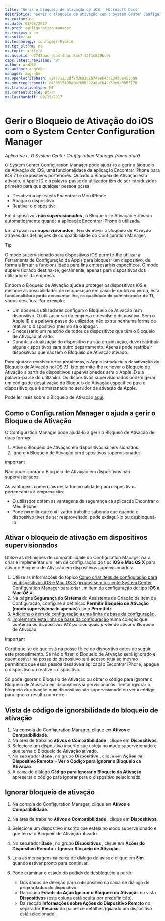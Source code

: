 ```yaml
---
title: "Gerir o bloqueio de ativação de iOS | Microsoft Docs"
description: "Gerir o bloqueio de ativação com o System Center Configuration Manager iOS."
ms.custom: na
ms.date: 03/05/2017
ms.prod: configuration-manager
ms.reviewer: na
ms.suite: na
ms.technology: configmgr-hybrid
ms.tgt_pltfrm: na
ms.topic: article
ms.assetid: e2745bac-e1b4-4dac-8ac7-32f1c820bc9c
caps.latest.revision: "9"
author: arob98
ms.author: angrobe
manager: angrobe
ms.openlocfilehash: c2a771253df7d208391b749eb43d23433e4530a9
ms.sourcegitcommit: b438515490e04fb09c82a8af642d38e9a0605178
ms.translationtype: MT
ms.contentlocale: pt-PT
ms.lasthandoff: 09/15/2017
---
```

# <a name="manage-ios-activation-lock-with-system-center-configuration-manager"></a>Gerir o Bloqueio de Ativação do iOS com o System Center Configuration Manager

*Aplica-se a: O System Center Configuration Manager (ramo atual)*


O System Center Configuration Manager pode ajudá-lo a gerir o Bloqueio de Ativação do iOS, uma funcionalidade da aplicação Encontrar iPhone para iOS 7.1 e dispositivos posteriores. Quando o Bloqueio de Ativação está ativado, o Apple ID e a palavra-passe do utilizador têm de ser introduzidos primeiro para que qualquer pessoa possa:

- Desativar a aplicação Encontrar o Meu iPhone
- Apagar o dispositivo
- Reativar o dispositivo

Em dispositivos **não supervisionados** , o Bloqueio de Ativação é ativado automaticamente quando a aplicação Encontrar iPhone é utilizada.

Em dispositivos **supervisionados** , tem de ativar o Bloqueio de Ativação através das definições de compatibilidade do Configuration Manager.

> [!TIP]
> O modo supervisionado para dispositivos iOS permite-lhe utilizar a Ferramenta de Configuração da Apple para bloquear um dispositivo, de forma a limitar a funcionalidade para fins empresariais específicos. O modo supervisionado destina-se, geralmente, apenas para dispositivos dos utilizadores da empresa.

Embora o Bloqueio de Ativação ajude a proteger os dispositivos iOS e melhore as possibilidades de recuperação em caso de roubo ou perda, esta funcionalidade pode apresentar-lhe, na qualidade de administrador de TI, vários desafios. Por exemplo:

- Um dos seus utilizadores configura o Bloqueio de Ativação num dispositivo. O utilizador sai da empresa e devolve o dispositivo. Sem o Apple ID e a palavra-passe do utilizador, não existe nenhuma forma de reativar o dispositivo, mesmo se o apagar.
- É necessário um relatório de todos os dispositivos que têm o Bloqueio de Ativação ativado.
- Durante a atualização do dispositivo na sua organização, deve reatribuir alguns dispositivos para outro departamento. Apenas pode reatribuir dispositivos que não têm o Bloqueio de Ativação ativado.


Para ajudar a resolver estes problemas, a Apple introduziu a desativação do Bloqueio de Ativação no iOS 7.1. Isto permite-lhe remover o Bloqueio de Ativação a partir de dispositivos supervisionados sem o Apple ID e a palavra-passe do utilizador. Os dispositivos supervisionados podem gerar um código de desativação do Bloqueio de Ativação específico para o dispositivo, que é armazenado no servidor de ativação da Apple.

Pode ler mais sobre o Bloqueio de Ativação [aqui](https://support.apple.com/HT201365).

## <a name="how-configuration-manager-helps-you-manage-activation-lock"></a>Como o Configuration Manager o ajuda a gerir o Bloqueio de Ativação

O Configuration Manager pode ajudá-lo a gerir o Bloqueio de Ativação de duas formas:

1. Ative o Bloqueio de Ativação em dispositivos supervisionados.
2. Ignore o Bloqueio de Ativação em dispositivos supervisionados.

> [!IMPORTANT]
> Não pode ignorar o Bloqueio de Ativação em dispositivos não supervisionados.

As vantagens comerciais desta funcionalidade para dispositivos pertencentes à empresa são:



- O utilizador obtém as vantagens de segurança da aplicação Encontrar o Meu iPhone
- Pode permitir que o utilizador trabalhe sabendo que quando o dispositivo tiver de ser reaproveitado, pode extinguí-lo ou desbloqueá-lo


## <a name="enable-activation-lock-on-supervised-devices"></a>Ativar o bloqueio de ativação em dispositivos supervisionados

Utilize as definições de compatibilidade do Configuration Manager para criar e implementar um item de configuração do tipo **iOS e Mac OS X** para ativar o Bloqueio de Ativação em dispositivos supervisionados:

1. Utilize as informações do tópico [Como criar itens de configuração para os dispositivos iOS e Mac OS X geridos sem o cliente System Center Configuration Manager](/sccm/compliance/deploy-use/create-configuration-items-for-ios-and-mac-os-x-devices-managed-without-the-client) para criar um item de configuração do tipo **iOS e Mac OS X**.
2. Na página **Segurança do Sistema** do Assistente de Criação de Item de Configuração, configure a definição **Permitir Bloqueio de Ativação (modo supervisionado apenas)** como **Permitido**.
3. [Adicione o item de configuração a uma linha de base da configuração](/sccm/compliance/deploy-use/create-configuration-baselines).
4. [Implemente esta linha de base da configuração](/sccm/compliance/deploy-use/deploy-configuration-baselines) numa coleção que contenha os dispositivos iOS para os quais pretende ativar o Bloqueio de Ativação.

> [!IMPORTANT]
> Certifique-se de que está na posse física do dispositivo antes de seguir este procedimento. Se não o fizer, o Bloqueio de Ativação será ignorado e quem estiver na posse do dispositivo terá acesso total ao mesmo, permitindo que essa pessoa desative a aplicação Encontrar iPhone, apague o dispositivo ou reative o dispositivo.

Só pode ignorar o Bloqueio de Ativação ou obter o código para ignorar o Bloqueio de Ativação em dispositivos supervisionados. Tentar ignorar o bloqueio de ativação num dispositivo não supervisionado ou ver o código para ignorar resulta num erro.



## <a name="view-the-activation-lock-bypass-code"></a>Vista de código de ignorabilidade do bloqueio de ativação

1. Na consola do Configuration Manager, clique em **Ativos e Compatibilidade**.
2. Na área de trabalho **Ativos e Compatibilidade** , clique em **Dispositivos**.
3. Selecione um dispositivo inscrito que esteja no modo supervisionado e que tenha o Bloqueio de Ativação ativado.
4. No separador **Base** , no grupo **Dispositivo** , clique em **Ações do Dispositivo Remoto** > **Ver o Código para Ignorar o Bloqueio da Ativação**.
5. A caixa de diálogo **Código para Ignorar o Bloqueio da Ativação** apresenta o código para ignorar para o dispositivo selecionado.

## <a name="bypass-activation-lock"></a>Ignorar bloqueio de ativação

1. Na consola do Configuration Manager, clique em **Ativos e Compatibilidade**.
2. Na área de trabalho **Ativos e Compatibilidade** , clique em **Dispositivos**.
3. Selecione um dispositivo inscrito que esteja no modo supervisionado e que tenha o Bloqueio de Ativação ativado.
3. No separador **Base** , no grupo **Dispositivos** , clique em **Ações do Dispositivo Remoto** > **Ignorar Bloqueio de Ativação**.
5. Leia as mensagens na caixa de diálogo de aviso e clique em **Sim** quando estiver pronto para continuar.
6. Pode examinar o estado do pedido de desbloqueio a partir:

    - Dos dados de deteção para o dispositivo na caixa de diálogo de propriedades do dispositivo.
    - Da coluna **Estado da Ação Ignorar o Bloqueio da Ativação** na vista **Dispositivos** (esta coluna está oculta por predefinição).
    - Da secção **Informações sobre Ações do Dispositivo Remoto** no separador **Resumo** do painel de detalhes (quando um dispositivo está selecionado).
